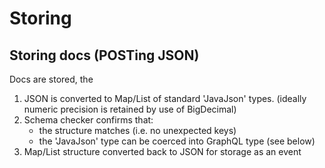 # Storing 


## Storing docs (POSTing JSON)

Docs are stored, the 

1. JSON is converted to Map/List of standard 'JavaJson' types. (ideally numeric precision is retained by use of BigDecimal)
2. Schema checker confirms that:
    * the structure matches (i.e. no unexpected keys)
    * the 'JavaJson' type can be coerced into GraphQL type (see below)
3. Map/List structure converted back to JSON for storage as an event    

